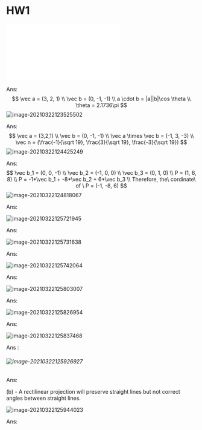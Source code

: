 # HW1

![image-20210322123315544](/home/labpc1/Documents/nctu/3dml/question/HW1_ans.md)

Ans:
$$
\vec a = (3, 2, 1) \\
\vec b = (0, -1, -1) \\
a \cdot b = |a||b|\cos \theta \\
\theta  = 2.1736\pi
$$
![image-20210322123525502](/home/labpc1/.config/Typora/typora-user-images/image-20210322123525502.png)

Ans:
$$
\vec a = (3,2,1) \\
\vec b = (0, -1, -1) \\
\vec a \times \vec b  = (-1, 3, -3) \\
\vec n = (\frac{-1}{\sqrt 19}, \frac{3}{\sqrt 19}, \frac{-3}{\sqrt 19})
$$
![image-20210322124425249](/home/labpc1/.config/Typora/typora-user-images/image-20210322124425249.png)

Ans:
$$
\vec b_1 = (0, 0, -1) \\
\vec b_2 = (-1, 0, 0) \\
\vec b_3 = (0, 1, 0) \\
P  = (1, 6, 8) \\
P = -1*\vec b_1 + -8*\vec b_2 + 6*\vec b_3 \\
Therefore, the\ cordinate\ of \ P = (-1, -8, 6)
$$
![image-20210322124818067](/home/labpc1/.config/Typora/typora-user-images/image-20210322124818067.png)

Ans:

![image-20210322125721945](/home/labpc1/.config/Typora/typora-user-images/image-20210322125721945.png)

Ans:

![image-20210322125731638](/home/labpc1/.config/Typora/typora-user-images/image-20210322125731638.png)

Ans:

![image-20210322125742064](/home/labpc1/.config/Typora/typora-user-images/image-20210322125742064.png)

Ans:

![image-20210322125803007](/home/labpc1/.config/Typora/typora-user-images/image-20210322125803007.png)

Ans:

![image-20210322125826954](/home/labpc1/.config/Typora/typora-user-images/image-20210322125826954.png)

Ans:

![image-20210322125837468](/home/labpc1/.config/Typora/typora-user-images/image-20210322125837468.png)

Ans :

###### ![image-20210322125926927](/home/labpc1/.config/Typora/typora-user-images/image-20210322125926927.png)

Ans:

(b) - A rectilinear projection will preserve straight lines but not correct angles between straight lines.

![image-20210322125944023](/home/labpc1/.config/Typora/typora-user-images/image-20210322125944023.png)

Ans:


